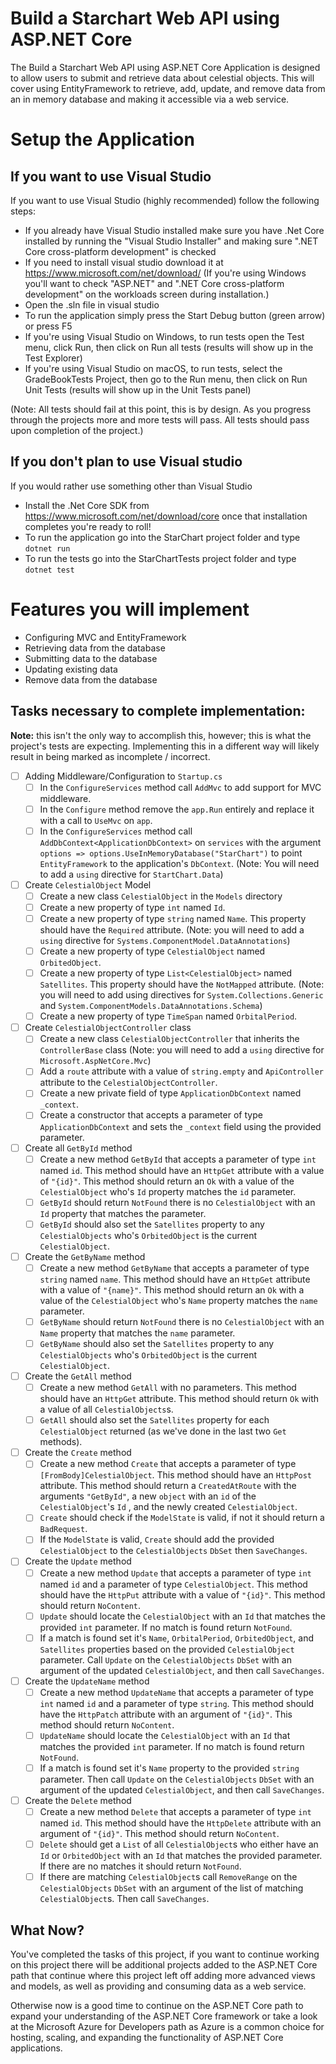# Build a Starchart Web API using ASP.NET Core

The Build a Starchart Web API using ASP.NET Core Application is designed to allow users to submit and retrieve data about celestial objects. This will cover using EntityFramework to retrieve, add, update, and remove data from an in memory database and making it accessible via a web service.

# Setup the Application

## If you want to use Visual Studio
If you want to use Visual Studio (highly recommended) follow the following steps:
-   If you already have Visual Studio installed make sure you have .Net Core installed by running the "Visual Studio Installer" and making sure ".NET Core cross-platform development" is checked
-   If you need to install visual studio download it at https://www.microsoft.com/net/download/ (If you're using Windows you'll want to check "ASP.NET" and ".NET Core cross-platform development" on the workloads screen during installation.)
-   Open the .sln file in visual studio
-   To run the application simply press the Start Debug button (green arrow) or press F5
-   If you're using Visual Studio on Windows, to run tests open the Test menu, click Run, then click on Run all tests (results will show up in the Test Explorer)
-   If you're using Visual Studio on macOS, to run tests, select the GradeBookTests Project, then go to the Run menu, then click on Run Unit Tests (results will show up in the Unit Tests panel)

(Note: All tests should fail at this point, this is by design. As you progress through the projects more and more tests will pass. All tests should pass upon completion of the project.)

## If you don't plan to use Visual studio
If you would rather use something other than Visual Studio
-   Install the .Net Core SDK from https://www.microsoft.com/net/download/core once that installation completes you're ready to roll!
-   To run the application go into the StarChart project folder and type `dotnet run`
-   To run the tests go into the StarChartTests project folder and type `dotnet test`

# Features you will implement

- Configuring MVC and EntityFramework
- Retrieving data from the database
- Submitting data to the database
- Updating existing data
- Remove data from the database

## Tasks necessary to complete implementation:

__Note:__ this isn't the only way to accomplish this, however; this is what the project's tests are expecting. Implementing this in a different way will likely result in being marked as incomplete / incorrect.

- [ ] Adding Middleware/Configuration to `Startup.cs`
  - [ ] In the `ConfigureServices` method call `AddMvc` to add support for MVC middleware.
  - [ ] In the `Configure` method remove the `app.Run` entirely and replace it with a call to `UseMvc` on `app`.
  - [ ] In the `ConfigureServices` method call `AddDbContext<ApplicationDbContext>` on `services` with the argument `options => options.UseInMemoryDatabase("StarChart")` to point `EntityFramework` to the application's `DbContext`. (Note: You will need to add a `using` directive for `StartChart.Data`)
- [ ] Create `CelestialObject` Model
  - [ ] Create a new class `CelestialObject` in the `Models` directory
  - [ ] Create a new property of type `int` named `Id`.
  - [ ] Create a new property of type `string` named `Name`. This property should have the `Required` attribute. (Note: you will need to add a `using` directive for `Systems.ComponentModel.DataAnnotations`)
  - [ ] Create a new property of type `CelestialObject` named `OrbitedObject`.
  - [ ] Create a new property of type `List<CelestialObject>` named `Satellites`. This property should have the `NotMapped` attribute. (Note: you will need to add using directives for `System.Collections.Generic` and `System.ComponentModels.DataAnnotations.Schema`)
  - [ ] Create a new property of type `TimeSpan` named `OrbitalPeriod`.
- [ ] Create `CelestialObjectController` class
  - [ ] Create a new class `CelestialObjectController` that inherits the `ControllerBase` class (Note: you will need to add a `using` directive for `Microsoft.AspNetCore.Mvc`)
  - [ ] Add a `route` attribute with a value of `string.empty` and `ApiController` attribute to the `CelestialObjectController`.
  - [ ] Create a new private field of type `ApplicationDbContext` named `_context`.
  - [ ] Create a constructor that accepts a parameter of type `ApplicationDbContext` and sets the `_context` field using the provided parameter.
- [ ] Create all `GetById` method
  - [ ] Create a new method `GetById` that accepts a parameter of type `int` named `id`. This method should have an `HttpGet` attribute with a value of `"{id}"`. This method should return an `Ok` with a value of the `CelestialObject` who's `Id` property matches the `id` parameter.
  - [ ] `GetById` should return `NotFound` there is no `CelestialObject` with an `Id` property that matches the parameter.
  - [ ] `GetById` should also set the `Satellites` property to any `CelestialObjects` who's `OrbitedObject` is the current `CelestialObject`.
- [ ] Create the `GetByName` method
  - [ ] Create a new method `GetByName` that accepts a parameter of type `string` named `name`. This method should have an `HttpGet` attribute with a value of `"{name}"`. This method should return an `Ok` with a value of the `CelestialObject` who's `Name` property matches the `name` parameter.
  - [ ] `GetByName` should return `NotFound` there is no `CelestialObject` with an `Name` property that matches the `name` parameter.
  - [ ] `GetByName` should also set the `Satellites` property to any `CelestialObjects` who's `OrbitedObject` is the current `CelestialObject`.
- [ ] Create the `GetAll` method
  - [ ] Create a new method `GetAll` with no parameters. This method should have an `HttpGet` attribute. This method should return `Ok` with a value of all `CelestialObjects`s.
  - [ ] `GetAll` should also set the `Satellites` property for each `CelestialObject` returned (as we've done in the last two `Get` methods).
- [ ] Create the `Create` method
  - [ ] Create a new method `Create` that accepts a parameter of type `[FromBody]CelestialObject`. This method should have an `HttpPost` attribute. This method should return a `CreatedAtRoute` with the arguments `"GetById"`, a new `object` with an `id` of the `CelestialObject`'s `Id` , and the newly created `CelestialObject`.
  - [ ] `Create` should check if the `ModelState` is valid, if not it should return a `BadRequest`.
  - [ ] If the `ModelState` is valid, `Create` should add the provided `CelestialObject` to the `CelestialObjects` `DbSet` then `SaveChanges`.
- [ ] Create the `Update` method
  - [ ] Create a new method `Update` that accepts a parameter of type `int` named `id` and a parameter of type `CelestialObject`. This method should have the `HttpPut` attribute with a value of `"{id}"`. This method should return `NoContent`.
  - [ ] `Update` should locate the `CelestialObject` with an `Id` that matches the provided `int` parameter. If no match is found return `NotFound`.
  - [ ] If a match is found set it's `Name`, `OrbitalPeriod`, `OrbitedObject`, and `Satellites` properties based on the provided `CelestialObject` parameter. Call `Update` on the `CelestialObjects` `DbSet` with an argument of the updated `CelestialObject`, and then call `SaveChanges`.
- [ ] Create the `UpdateName` method
  - [ ] Create a new method `UpdateName` that accepts a parameter of type `int` named `id` and a parameter of type `string`. This method should have the `HttpPatch` attribute with an argument of `"{id}"`. This method should return `NoContent`.
  - [ ] `UpdateName` should locate the `CelestialObject` with an `Id` that matches the provided `int` parameter. If no match is found return `NotFound`.
  - [ ] If a match is found set it's `Name` property to the provided `string` parameter. Then call `Update` on the `CelestialObjects` `DbSet` with an argument of the updated `CelestialObject`, and then call `SaveChanges`.
- [ ] Create the `Delete` method
  - [ ] Create a new method `Delete` that accepts a parameter of type `int` named `id`. This method should have the `HttpDelete` attribute with an argument of `"{id}"`. This method should return `NoContent`.
  - [ ] `Delete` should get a `List` of all `CelestialObject`s who either have an `Id` or `OrbitedObject` with an `Id` that matches the provided parameter. If there are no matches it should return `NotFound`.
  - [ ] If there are matching `CelestialObject`s call `RemoveRange` on the `CelestialObjects` `DbSet` with an argument of the list of matching `CelestialObject`s. Then call `SaveChanges`.
	
## What Now?

You've completed the tasks of this project, if you want to continue working on this project there will be additional projects added to the ASP.NET Core path that continue where this project left off adding more advanced views and models, as well as providing and consuming data as a web service.

Otherwise now is a good time to continue on the ASP.NET Core path to expand your understanding of the ASP.NET Core framework or take a look at the Microsoft Azure for Developers path as Azure is a common choice for hosting, scaling, and expanding the functionality of ASP.NET Core applications.
